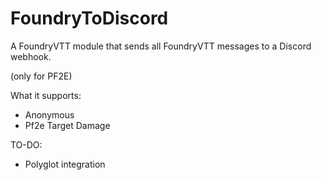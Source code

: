 # FoundryToDiscord
A FoundryVTT module that sends all FoundryVTT messages to a Discord webhook.

(only for PF2E)

What it supports:
- Anonymous
- Pf2e Target Damage

TO-DO:
- Polyglot integration

